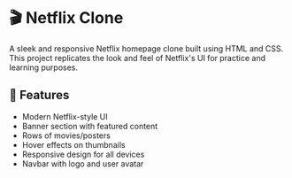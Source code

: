 # 🎬 Netflix Clone

A sleek and responsive Netflix homepage clone built using HTML and CSS. This project replicates the look and feel of Netflix's UI for practice and learning purposes.

## 🚀 Features

- Modern Netflix-style UI
- Banner section with featured content
- Rows of movies/posters
- Hover effects on thumbnails
- Responsive design for all devices
- Navbar with logo and user avatar


